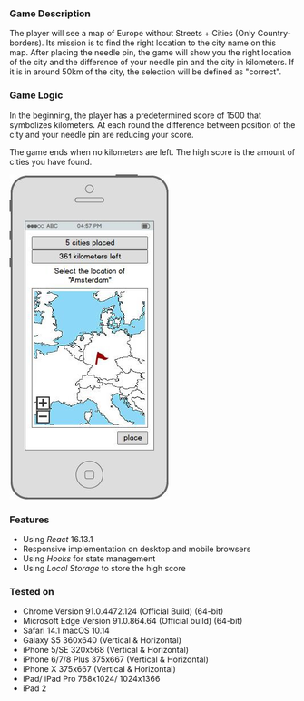 ### Game Description

The player will see a map of Europe without Streets + Cities (Only Country-borders). Its mission is to find the right location to the city name on this map. After placing the needle pin, the game will show you the right location of the city and the difference of your needle pin and the city in kilometers. If it is in around 50km of the city, the selection will be defined as "correct".

### Game Logic

In the beginning, the player has a predetermined score of 1500 that symbolizes kilometers. At each round the difference between position of the city and your needle pin are reducing your score.

The game ends when no kilometers are left.
The high score is the amount of cities you have found.

![alt text](https://github.com/ibexad/game-map/blob/master/image.jpg?raw=true)

### Features

- Using *React* 16.13.1
- Responsive implementation on desktop and mobile browsers
- Using *Hooks* for state management
- Using *Local Storage* to store the high score

### Tested on

- Chrome Version 91.0.4472.124 (Official Build) (64-bit)
- Microsoft Edge Version 91.0.864.64 (Official build) (64-bit)
- Safari 14.1 macOS 10.14
- Galaxy S5 360x640 (Vertical & Horizontal)
- iPhone 5/SE 320x568 (Vertical & Horizontal)
- iPhone 6/7/8 Plus 375x667 (Vertical & Horizontal)
- iPhone X 375x667 (Vertical & Horizontal)
- iPad/ iPad Pro 768x1024/ 1024x1366
- iPad 2
